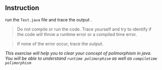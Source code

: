 ## Instruction
run the `Test.java` file and trace the output .


> Do not compile or run the code. Trace yourself and try to identify if the code will throw a runtime error
> or a compiled time error.

> If none of the error occur, trace  the output.



_This exercise will help you to clear your concept of polimorphism in java. You will be able to
understand `runtime polimorphism` as well as `compiletime polimorphism`_